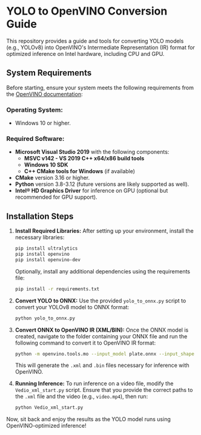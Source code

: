 
# YOLO to OpenVINO Conversion Guide

This repository provides a guide and tools for converting YOLO models (e.g., YOLOv8) into OpenVINO's Intermediate Representation (IR) format for optimized inference on Intel hardware, including CPU and GPU.

## System Requirements

Before starting, ensure your system meets the following requirements from the [OpenVINO documentation](https://docs.openvino.ai/2024/about-openvino/release-notes-openvino/system-requirements.html#operating-systems-and-developer-environment):

### Operating System:
- Windows 10 or higher.

### Required Software:
- **Microsoft Visual Studio 2019** with the following components:
  - **MSVC v142 - VS 2019 C++ x64/x86 build tools**
  - **Windows 10 SDK**
  - **C++ CMake tools for Windows** (if available)
- **CMake** version 3.16 or higher.
- **Python** version 3.8-3.12 (future versions are likely supported as well).
- **Intel® HD Graphics Driver** for inference on GPU (optional but recommended for GPU support).

## Installation Steps

1. **Install Required Libraries:**
   After setting up your environment, install the necessary libraries:
   
   ```bash
   pip install ultralytics
   pip install openvino
   pip install openvino-dev
   ```

   Optionally, install any additional dependencies using the requirements file:

   ```bash
   pip install -r requirements.txt
   ```

2. **Convert YOLO to ONNX:**
   Use the provided `yolo_to_onnx.py` script to convert your YOLOv8 model to ONNX format:

   ```bash
   python yolo_to_onnx.py
   ```

3. **Convert ONNX to OpenVINO IR (XML/BIN):**
   Once the ONNX model is created, navigate to the folder containing your ONNX file and run the following command to convert it to OpenVINO IR format:

   ```bash
   python -m openvino.tools.mo --input_model plate.onnx --input_shape [1,3,640,640]
   ```

   This will generate the `.xml` and `.bin` files necessary for inference with OpenVINO.

4. **Running Inference:**
   To run inference on a video file, modify the `Vedio_xml_start.py` script. Ensure that you provide the correct paths to the `.xml` file and the video (e.g., `video.mp4`), then run:

   ```bash
   python Vedio_xml_start.py
   ```

Now, sit back and enjoy the results as the YOLO model runs using OpenVINO-optimized inference!
